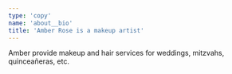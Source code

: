 ```yaml
---
type: 'copy'
name: 'about__bio'
title: 'Amber Rose is a makeup artist'
---
```


Amber provide makeup and hair services for weddings, mitzvahs, quinceañeras, etc.
